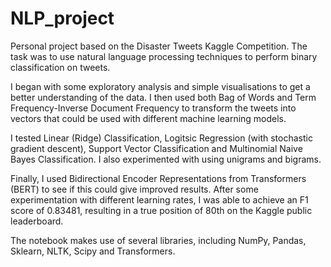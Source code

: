 # NLP_project

Personal project based on the Disaster Tweets Kaggle Competition. The task was to use natural language processing techniques to perform binary classification on tweets.

I began with some exploratory analysis and simple visualisations to get a better understanding of the data. I then used both Bag of Words and Term Frequency-Inverse Document Frequency to transform the tweets into vectors that could be used with different machine learning models.

I tested Linear (Ridge) Classification, Logitsic Regression (with stochastic gradient descent), Support Vector Classification and Multinomial Naive Bayes Classification. I also experimented with using unigrams and bigrams.

Finally, I used Bidirectional Encoder Representations from Transformers (BERT) to see if this could give improved results. After some experimentation with different learning rates, I was able to achieve an F1 score of 0.83481, resulting in a true position of 80th on the Kaggle public leaderboard.

The notebook makes use of several libraries, including NumPy, Pandas, Sklearn, NLTK, Scipy and Transformers.
